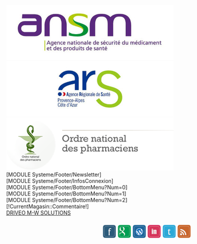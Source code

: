 <div class="container pharma-logos">
    <div class="row">
        <div class="col-md-4 well">
            <a href="http://ansm.sante.fr/" target="_blank">
                <img class="img-responsive" src="/Skins/Battistela/Img/logos/ansm.jpg">
            </a>
        </div>
        <div class="col-md-4 well">
            <a href="http://www.ars.paca.sante.fr/" target="_blank">
                <img class="img-responsive" src="/Skins/Battistela/Img/logos/ars-paca.jpg">
            </a>
        </div>
        <div class="col-md-4 well">
            <a href="http://www.ordre.pharmacien.fr/" target="_blank">
                <img class="img-responsive" src="/Skins/Battistela/Img/logos/ordre-pharmacien.png">
            </a>
        </div>
    </div>
</div>

<footer id="footer">
    <div class="ligne-orange">
        <div class="container">
            <div class="row">
                <div class="cold-md-12">
                    [MODULE Systeme/Footer/Newsletter]
                </div>
            </div>
        </div>
    </div>
	<section class="footer ligne-verte">
		<div class="container">
            <div class="row">
                <div class="col-md-3">
                    [MODULE Systeme/Footer/InfosConnexion]
                </div>
                <div class="col-md-3">
                    [MODULE Systeme/Footer/BottomMenu?Num=0]
                </div>
                <div class="col-md-3">
                    [MODULE Systeme/Footer/BottomMenu?Num=1]
                </div>
                <div class="col-md-3">
                    [MODULE Systeme/Footer/BottomMenu?Num=2]
                </div>
            </div>
		</div>
	</section>
	<section id="footer-bottom" class="ligne-verte-clair">
		<div class="container">
			<div class="row">
				<div class="col-md-6">
					<div class="copyright">
                    [!CurrentMagasin::Commentaire!]
					</div>
				</div>
                <div class="col-md-3">
                    <div class="footnav">
                        <a href="http://driveo.m-w.solutions">DRIVEO M-W SOLUTIONS</a>
                    </div>
                </div>
				<div class="col-md-3" style="padding: 10px 10px 0px 10px; text-align: right">
                    <p><img src="/Skins/Battistela/Img/icon-social.png" alt="" />
                    </p>
				</div>
			</div>
		</div>
	</section>

</footer>